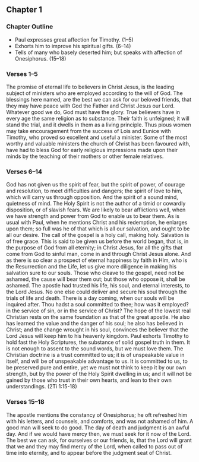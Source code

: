 ## Chapter 1

### Chapter Outline

- Paul expresses great affection for Timothy. (1–5)
- Exhorts him to improve his spiritual gifts. (6–14)
- Tells of many who basely deserted him; but speaks with affection of Onesiphorus. (15–18)

### Verses 1–5

The promise of eternal life to believers in Christ Jesus, is the leading subject of ministers who are employed according to the will of God. The blessings here named, are the best we can ask for our beloved friends, that they may have peace with God the Father and Christ Jesus our Lord. Whatever good we do, God must have the glory. True believers have in every age the same religion as to substance. Their faith is unfeigned; it will stand the trial, and it dwells in them as a living principle. Thus pious women may take encouragement from the success of Lois and Eunice with Timothy, who proved so excellent and useful a minister. Some of the most worthy and valuable ministers the church of Christ has been favoured with, have had to bless God for early religious impressions made upon their minds by the teaching of their mothers or other female relatives.

### Verses 6–14

God has not given us the spirit of fear, but the spirit of power, of courage and resolution, to meet difficulties and dangers; the spirit of love to him, which will carry us through opposition. And the spirit of a sound mind, quietness of mind. The Holy Spirit is not the author of a timid or cowardly disposition, or of slavish fears. We are likely to bear afflictions well, when we have strength and power from God to enable us to bear them. As is usual with Paul, when he mentions Christ and his redemption, he enlarges upon them; so full was he of that which is all our salvation, and ought to be all our desire. The call of the gospel is a holy call, making holy. Salvation is of free grace. This is said to be given us before the world began, that is, in the purpose of God from all eternity; in Christ Jesus, for all the gifts that come from God to sinful man, come in and through Christ Jesus alone. And as there is so clear a prospect of eternal happiness by faith in Him, who is the Resurrection and the Life, let us give more diligence in making his salvation sure to our souls. Those who cleave to the gospel, need not be ashamed, the cause will bear them out; but those who oppose it, shall be ashamed. The apostle had trusted his life, his soul, and eternal interests, to the Lord Jesus. No one else could deliver and secure his soul through the trials of life and death. There is a day coming, when our souls will be inquired after. Thou hadst a soul committed to thee; how was it employed? in the service of sin, or in the service of Christ? The hope of the lowest real Christian rests on the same foundation as that of the great apostle. He also has learned the value and the danger of his soul; he also has believed in Christ; and the change wrought in his soul, convinces the believer that the Lord Jesus will keep him to his heavenly kingdom. Paul exhorts Timothy to hold fast the Holy Scriptures, the substance of solid gospel truth in them. It is not enough to assent to the sound words, but we must love them. The Christian doctrine is a trust committed to us; it is of unspeakable value in itself, and will be of unspeakable advantage to us. It is committed to us, to be preserved pure and entire, yet we must not think to keep it by our own strength, but by the power of the Holy Spirit dwelling in us; and it will not be gained by those who trust in their own hearts, and lean to their own understandings. (2Ti 1:15-18)

### Verses 15–18

The apostle mentions the constancy of Onesiphorus; he oft refreshed him with his letters, and counsels, and comforts, and was not ashamed of him. A good man will seek to do good. The day of death and judgment is an awful day. And if we would have mercy then, we must seek for it now of the Lord. The best we can ask, for ourselves or our friends, is, that the Lord will grant that we and they may find mercy of the Lord, when called to pass out of time into eternity, and to appear before the judgment seat of Christ.

